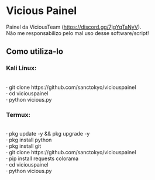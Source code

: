 # Vicious Painel
Painel da ViciousTeam (https://discord.gg/7jgYqTaNyV). <br>
Não me responsabilizo pelo mal uso desse software/script!

<h2>Como utiliza-lo</h2>
<h3>Kali Linux:</h3>
<br>
· git clone https://github.com/sanctokyo/viciouspainel <br>
· cd viciouspainel <br>
· python vicious.py

<br>

<h3>Termux:</h3>
<br>
· pkg update -y && pkg upgrade -y <br>
· pkg install python <br>
· pkg install git <br>
· git clone https://github.com/sanctokyo/viciouspainel <br>
· pip install requests colorama  <br>
· cd viciouspainel <br>
· python vicious.py
